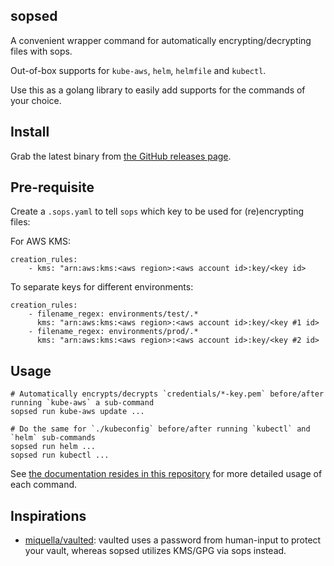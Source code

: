 ## sopsed

A convenient wrapper command for automatically encrypting/decrypting files with sops.

Out-of-box supports for `kube-aws`, `helm`, `helmfile` and `kubectl`.

Use this as a golang library to easily add supports for the commands of your choice.

## Install

Grab the latest binary from [the GitHub releases page](https://github.com/mumoshu/sopsed/releases).

## Pre-requisite

Create a `.sops.yaml` to tell `sops` which key to be used for (re)encrypting files:

For AWS KMS:

```
creation_rules:
    - kms: "arn:aws:kms:<aws region>:<aws account id>:key/<key id>
```

To separate keys for different environments:

```
creation_rules:
    - filename_regex: environments/test/.*
      kms: "arn:aws:kms:<aws region>:<aws account id>:key/<key #1 id>
    - filename_regex: environments/prod/.*
      kms: "arn:aws:kms:<aws region>:<aws account id>:key/<key #2 id>
```

## Usage

```
# Automatically encrypts/decrypts `credentials/*-key.pem` before/after running `kube-aws` a sub-command
sopsed run kube-aws update ...

# Do the same for `./kubeconfig` before/after running `kubectl` and `helm` sub-commands
sopsed run helm ...
sopsed run kubectl ...
```

See [the documentation resides in this repository](https://github.com/mumoshu/sopsed/blob/master/docs/sopsed.md) for more detailed usage of each command.

## Inspirations

- [miquella/vaulted](https://github.com/miquella/vaulted): vaulted uses a password from human-input to protect your vault, whereas sopsed utilizes KMS/GPG via sops instead.
